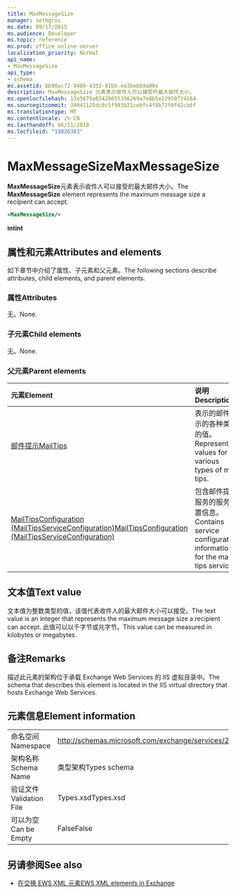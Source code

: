 ```yaml
---
title: MaxMessageSize
manager: sethgros
ms.date: 09/17/2015
ms.audience: Developer
ms.topic: reference
ms.prod: office-online-server
localization_priority: Normal
api_name:
- MaxMessageSize
api_type:
- schema
ms.assetid: bb98ac72-9409-4332-81bb-ee3bebb9a00e
description: MaxMessageSize 元素表示收件人可以接受的最大邮件大小。
ms.openlocfilehash: 13a5679a03420655356269a7e8b5e22950724164
ms.sourcegitcommit: 34041125dc8c5f993b21cebfc4f8b72f0fd2cb6f
ms.translationtype: MT
ms.contentlocale: zh-CN
ms.lasthandoff: 06/11/2018
ms.locfileid: "19826383"
---
```

# <a name="maxmessagesize"></a><span data-ttu-id="a0597-103">MaxMessageSize</span><span class="sxs-lookup"><span data-stu-id="a0597-103">MaxMessageSize</span></span>

<span data-ttu-id="a0597-104">**MaxMessageSize**元素表示收件人可以接受的最大邮件大小。</span><span class="sxs-lookup"><span data-stu-id="a0597-104">The **MaxMessageSize** element represents the maximum message size a recipient can accept.</span></span> 
  
```XML
<MaxMessageSize/>
```

 <span data-ttu-id="a0597-105">**int**</span><span class="sxs-lookup"><span data-stu-id="a0597-105">**int**</span></span>
## <a name="attributes-and-elements"></a><span data-ttu-id="a0597-106">属性和元素</span><span class="sxs-lookup"><span data-stu-id="a0597-106">Attributes and elements</span></span>

<span data-ttu-id="a0597-107">如下章节中介绍了属性、子元素和父元素。</span><span class="sxs-lookup"><span data-stu-id="a0597-107">The following sections describe attributes, child elements, and parent elements.</span></span>
  
### <a name="attributes"></a><span data-ttu-id="a0597-108">属性</span><span class="sxs-lookup"><span data-stu-id="a0597-108">Attributes</span></span>

<span data-ttu-id="a0597-109">无。</span><span class="sxs-lookup"><span data-stu-id="a0597-109">None.</span></span>
  
### <a name="child-elements"></a><span data-ttu-id="a0597-110">子元素</span><span class="sxs-lookup"><span data-stu-id="a0597-110">Child elements</span></span>

<span data-ttu-id="a0597-111">无。</span><span class="sxs-lookup"><span data-stu-id="a0597-111">None.</span></span>
  
### <a name="parent-elements"></a><span data-ttu-id="a0597-112">父元素</span><span class="sxs-lookup"><span data-stu-id="a0597-112">Parent elements</span></span>

|<span data-ttu-id="a0597-113">**元素**</span><span class="sxs-lookup"><span data-stu-id="a0597-113">**Element**</span></span>|<span data-ttu-id="a0597-114">**说明**</span><span class="sxs-lookup"><span data-stu-id="a0597-114">**Description**</span></span>|
|:-----|:-----|
|[<span data-ttu-id="a0597-115">邮件提示</span><span class="sxs-lookup"><span data-stu-id="a0597-115">MailTips</span></span>](mailtips.md) <br/> |<span data-ttu-id="a0597-116">表示的邮件提示的各种类型的值。</span><span class="sxs-lookup"><span data-stu-id="a0597-116">Represents values for various types of mail tips.</span></span>  <br/> |
|[<span data-ttu-id="a0597-117">MailTipsConfiguration (MailTipsServiceConfiguration)</span><span class="sxs-lookup"><span data-stu-id="a0597-117">MailTipsConfiguration (MailTipsServiceConfiguration)</span></span>](mailtipsconfiguration-mailtipsserviceconfiguration.md) <br/> |<span data-ttu-id="a0597-118">包含邮件提示服务的服务配置信息。</span><span class="sxs-lookup"><span data-stu-id="a0597-118">Contains service configuration information for the mail tips service.</span></span>  <br/> |
   
## <a name="text-value"></a><span data-ttu-id="a0597-119">文本值</span><span class="sxs-lookup"><span data-stu-id="a0597-119">Text value</span></span>

<span data-ttu-id="a0597-120">文本值为整数类型的值，该值代表收件人的最大邮件大小可以接受。</span><span class="sxs-lookup"><span data-stu-id="a0597-120">The text value is an integer that represents the maximum message size a recipient can accept.</span></span> <span data-ttu-id="a0597-121">此值可以以千字节或兆字节。</span><span class="sxs-lookup"><span data-stu-id="a0597-121">This value can be measured in kilobytes or megabytes.</span></span>
  
## <a name="remarks"></a><span data-ttu-id="a0597-122">备注</span><span class="sxs-lookup"><span data-stu-id="a0597-122">Remarks</span></span>

<span data-ttu-id="a0597-123">描述此元素的架构位于承载 Exchange Web Services 的 IIS 虚拟目录中。</span><span class="sxs-lookup"><span data-stu-id="a0597-123">The schema that describes this element is located in the IIS virtual directory that hosts Exchange Web Services.</span></span>
  
## <a name="element-information"></a><span data-ttu-id="a0597-124">元素信息</span><span class="sxs-lookup"><span data-stu-id="a0597-124">Element information</span></span>

|||
|:-----|:-----|
|<span data-ttu-id="a0597-125">命名空间</span><span class="sxs-lookup"><span data-stu-id="a0597-125">Namespace</span></span>  <br/> |http://schemas.microsoft.com/exchange/services/2006/types  <br/> |
|<span data-ttu-id="a0597-126">架构名称</span><span class="sxs-lookup"><span data-stu-id="a0597-126">Schema Name</span></span>  <br/> |<span data-ttu-id="a0597-127">类型架构</span><span class="sxs-lookup"><span data-stu-id="a0597-127">Types schema</span></span>  <br/> |
|<span data-ttu-id="a0597-128">验证文件</span><span class="sxs-lookup"><span data-stu-id="a0597-128">Validation File</span></span>  <br/> |<span data-ttu-id="a0597-129">Types.xsd</span><span class="sxs-lookup"><span data-stu-id="a0597-129">Types.xsd</span></span>  <br/> |
|<span data-ttu-id="a0597-130">可以为空</span><span class="sxs-lookup"><span data-stu-id="a0597-130">Can be Empty</span></span>  <br/> |<span data-ttu-id="a0597-131">False</span><span class="sxs-lookup"><span data-stu-id="a0597-131">False</span></span>  <br/> |
   
## <a name="see-also"></a><span data-ttu-id="a0597-132">另请参阅</span><span class="sxs-lookup"><span data-stu-id="a0597-132">See also</span></span>



- [<span data-ttu-id="a0597-133">在交换 EWS XML 元素</span><span class="sxs-lookup"><span data-stu-id="a0597-133">EWS XML elements in Exchange</span></span>](ews-xml-elements-in-exchange.md)

